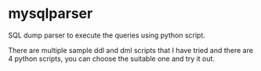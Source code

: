 # mysqlparser
SQL dump parser to execute the queries using python script.

There are multiple sample ddl and dml scripts that I have tried and there are 4 python scripts, you can choose the suitable one and try it out.
